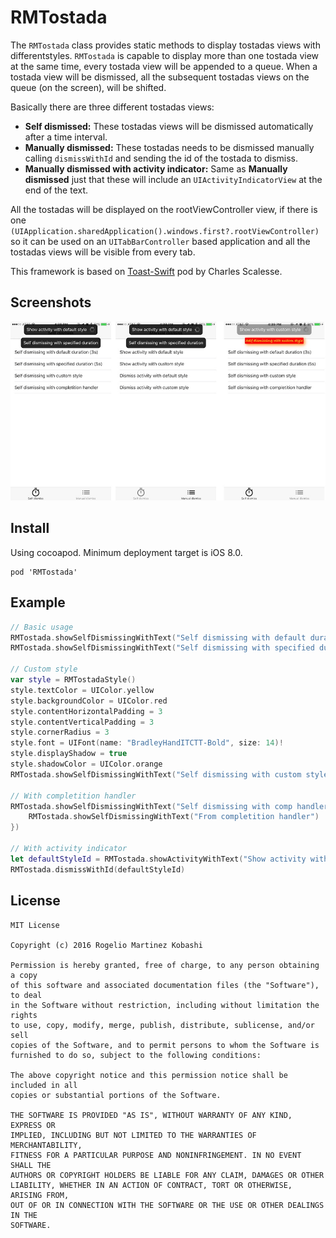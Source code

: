 # RMTostada

The `RMTostada` class provides static methods to display tostadas views with differentstyles. `RMTostada` is capable to display more than one tostada view at the same time, every tostada view will be appended to a queue. When a tostada view will be dismissed, all the subsequent tostadas views on the queue (on the screen), will be shifted.

Basically there are three different tostadas views:

* **Self dismissed:** These tostadas views will be dismissed automatically after a time interval.
* **Manually dismissed:** These tostadas needs to be dismissed manually calling `dismissWithId` and sending the id of the tostada to dismiss.
* **Manually dismissed with activity indicator:** Same as **Manually dismissed** just that these will include an `UIActivityIndicatorView` at the end of the text.

All the tostadas will be displayed on the rootViewController view, if there is one `(UIApplication.sharedApplication().windows.first?.rootViewController)` so it can be used on an `UITabBarController` based application and all the tostadas views will be visible from every tab.

This framework is based on [Toast-Swift](https://github.com/scalessec/Toast-Swift) pod by Charles Scalesse.

## Screenshots

![Screenshot](/screenshots/main.jpg)

## Install

Using cocoapod. Minimum deployment target is iOS 8.0.

```
pod 'RMTostada'
```

## Example

```swift
// Basic usage
RMTostada.showSelfDismissingWithText("Self dismissing with default duration")
RMTostada.showSelfDismissingWithText("Self dismissing with specified duration", duration: 5)

// Custom style
var style = RMTostadaStyle()
style.textColor = UIColor.yellow
style.backgroundColor = UIColor.red
style.contentHorizontalPadding = 3
style.contentVerticalPadding = 3
style.cornerRadius = 3
style.font = UIFont(name: "BradleyHandITCTT-Bold", size: 14)!
style.displayShadow = true
style.shadowColor = UIColor.orange
RMTostada.showSelfDismissingWithText("Self dismissing with custom style", style: style)

// With completition handler
RMTostada.showSelfDismissingWithText("Self dismissing with comp handler", completion: {
    RMTostada.showSelfDismissingWithText("From completition handler")
})

// With activity indicator
let defaultStyleId = RMTostada.showActivityWithText("Show activity with default style")
RMTostada.dismissWithId(defaultStyleId)
```

## License

```
MIT License

Copyright (c) 2016 Rogelio Martinez Kobashi

Permission is hereby granted, free of charge, to any person obtaining a copy
of this software and associated documentation files (the "Software"), to deal
in the Software without restriction, including without limitation the rights
to use, copy, modify, merge, publish, distribute, sublicense, and/or sell
copies of the Software, and to permit persons to whom the Software is
furnished to do so, subject to the following conditions:

The above copyright notice and this permission notice shall be included in all
copies or substantial portions of the Software.

THE SOFTWARE IS PROVIDED "AS IS", WITHOUT WARRANTY OF ANY KIND, EXPRESS OR
IMPLIED, INCLUDING BUT NOT LIMITED TO THE WARRANTIES OF MERCHANTABILITY,
FITNESS FOR A PARTICULAR PURPOSE AND NONINFRINGEMENT. IN NO EVENT SHALL THE
AUTHORS OR COPYRIGHT HOLDERS BE LIABLE FOR ANY CLAIM, DAMAGES OR OTHER
LIABILITY, WHETHER IN AN ACTION OF CONTRACT, TORT OR OTHERWISE, ARISING FROM,
OUT OF OR IN CONNECTION WITH THE SOFTWARE OR THE USE OR OTHER DEALINGS IN THE
SOFTWARE.
```